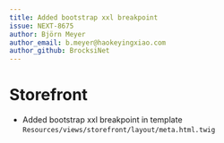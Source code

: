 ```yaml
---
title: Added bootstrap xxl breakpoint
issue: NEXT-8675
author: Björn Meyer
author_email: b.meyer@haokeyingxiao.com
author_github: BrocksiNet
---
```

# Storefront
* Added bootstrap xxl breakpoint in template `Resources/views/storefront/layout/meta.html.twig`
